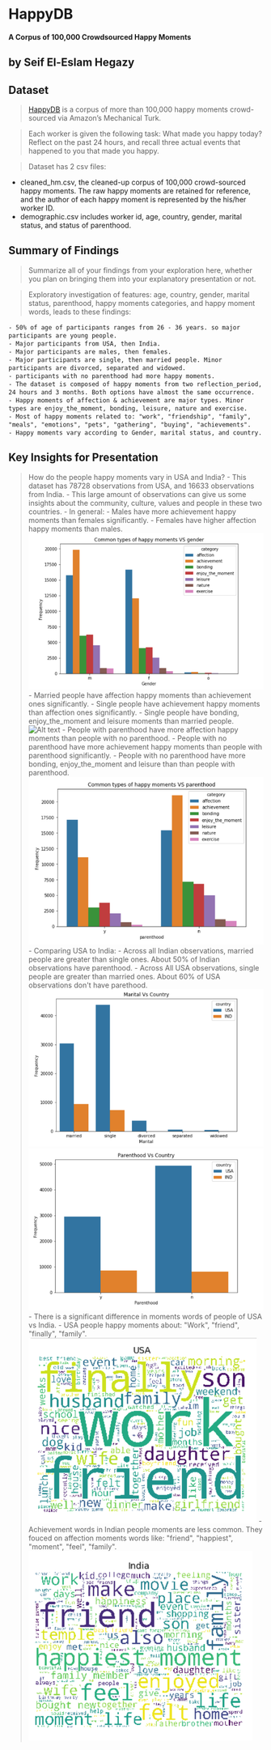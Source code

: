 # HappyDB
#### A Corpus of 100,000 Crowdsourced Happy Moments

## by Seif El-Eslam Hegazy


## Dataset

> [HappyDB](https://www.kaggle.com/ritresearch/happydb) is a corpus of more than 100,000 happy moments crowd-sourced via Amazon’s Mechanical Turk.

> Each worker is given the following task:
What made you happy today? Reflect on the past 24 hours, and recall three actual events that happened to you that made you happy.

> Dataset has 2 csv files:
- cleaned_hm.csv, the cleaned-up corpus of 100,000 crowd-sourced happy moments. The raw happy moments are retained for reference, and the author of each happy moment is represented by the his/her worker ID.
- demographic.csv includes worker id, age, country, gender, marital status, and status of parenthood.


## Summary of Findings

> Summarize all of your findings from your exploration here, whether you plan on bringing them into your explanatory presentation or not.

> Exploratory investigation of features: age, country, gender, marital status, parenthood, happy moments categories, and happy moment words, leads to these findings:

    - 50% of age of participants ranges from 26 - 36 years. so major participants are young people.
    - Major participants from USA, then India.
    - Major participants are males, then females.
    - Major participants are single, then married people. Minor participants are divorced, separated and widowed.
    - participants with no parenthood had more happy moments.
    - The dataset is composed of happy moments from two reflection_period, 24 hours and 3 months. Both options have almost the same occurrence.
    - Happy moments of affection & achievement are major types. Minor types are enjoy_the_moment, bonding, leisure, nature and exercise.
    - Most of happy moments related to: "work", "friendship", "family", "meals", "emotions", "pets", "gathering", "buying", "achievements".
    - Happy moments vary according to Gender, marital status, and country.


## Key Insights for Presentation

> How do the people happy moments vary in USA and India?
    - This dataset has 78728 observations from USA, and 16633 observations from India.
    - This large amount of observations can give us some insights about the community, culture, values and people in these two countries.
    - In general:
        - Males have more achievement happy moments than females significantly.
        - Females have higher affection happy moments than males.
         ![Alt text](screen_shots/gender.png?raw=true "Image 1")
        - Married people have affection happy moments than achievement ones significantly.
        - Single people have achievement happy moments than affection ones significantly.
        - Single people have bonding, enjoy_the_moment and leisure moments than married people.
        ![Alt text](screen_shots/marital.png?raw=true "Image 2")
        - People with parenthood have more affection happy moments than people with no parenthood.
        - People with no parenthood have more achievement happy moments than people with parenthood significantly.
        - People with no parenthood have more bonding, enjoy_the_moment and leisure than than people with parenthood.
         ![Alt text](screen_shots/parenthood.png?raw=true "Image 3")
    - Comparing USA to India:
        - Across all Indian observations, married people are greater than single ones. About 50% of Indian observations have parenthood.
        - Across All USA observations, single people are greater than married ones. About 60% of USA observations don't have parethood.
        ![Alt text](screen_shots/country_marital.png?raw=true "Image 4")
        ![Alt text](screen_shots/country_parenthood.png?raw=true "Image 5")
        - There is a significant difference in moments words of people of USA vs India.
        - USA people happy moments about: "Work", "friend", "finally", "family".
        ![Alt text](screen_shots/usa_words.png?raw=true "Image 6")
        - Achievement words in Indian people moments are less common. They fouced on affection moments words like: "friend", "happiest", "moment", "feel", "family".
        ![Alt text](screen_shots/india_words.png?raw=true "Image 7")